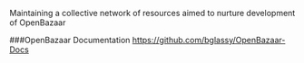Maintaining a collective network of resources aimed to nurture development of OpenBazaar

###OpenBazaar Documentation
https://github.com/bglassy/OpenBazaar-Docs
